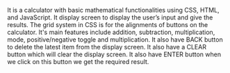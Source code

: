 It is a calculator with basic mathematical functionalities using CSS, HTML, and JavaScript. It display screen to display the user’s input and give the results. The grid system in CSS is for the alignments of buttons on the calculator. 
It's main features include addition, subtraction, multiplication, mode, positive/negative toggle and multiplication. 
It also have BACK button to delete the latest item from the display screen.
It also have a CLEAR button which will clear the display screen.
It also have ENTER button when we click on this button we get the required result.
